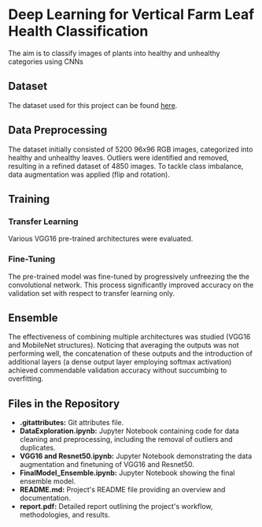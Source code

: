 # Deep Learning for Vertical Farm Leaf Health Classification

The aim is to classify images of plants into healthy and unhealthy categories using CNNs

## Dataset

The dataset used for this project can be found [here](https://drive.google.com/file/d/1llWCmIbaW-uHvZcD-soT8DJQJYmm8zAA/view?usp=drive_link).

## Data Preprocessing

The dataset initially consisted of 5200 96x96 RGB images, categorized into healthy and unhealthy leaves. Outliers were identified and removed, resulting in a refined dataset of 4850 images. To tackle class imbalance, data augmentation was applied (flip and rotation).

## Training

### Transfer Learning

Various VGG16 pre-trained architectures were evaluated.

### Fine-Tuning

The pre-trained model was fine-tuned by progressively unfreezing the the convolutional network. This process significantly improved accuracy on the validation set with respect to transfer learning only.

## Ensemble

The effectiveness of combining multiple architectures was studied (VGG16 and MobileNet structures). Noticing that averaging the outputs was not performing well, the concatenation of these outputs and the introduction of additional layers (a dense output layer employing softmax activation) achieved commendable validation accuracy without succumbing to overfitting.


## Files in the Repository

- **.gitattributes:** Git attributes file.
- **DataExploration.ipynb:** Jupyter Notebook containing code for data cleaning and preprocessing, including the removal of outliers and duplicates.
- **VGG16 and Resnet50.ipynb:** Jupyter Notebook demonstrating the data augmentation and finetuning of VGG16 and Resnet50.
- **FinalModel_Ensemble.ipynb:** Jupyter Notebook showing the final ensemble model.
- **README.md:** Project's README file providing an overview and documentation.
- **report.pdf:** Detailed report outlining the project's workflow, methodologies, and results.

